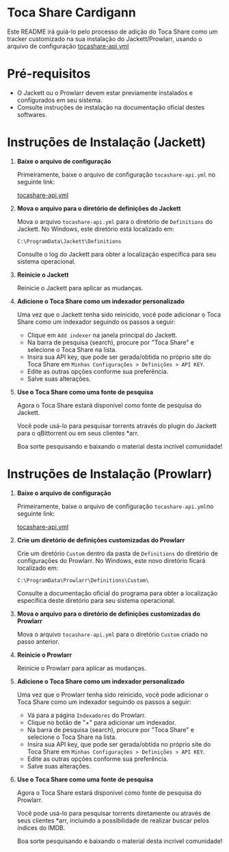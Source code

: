 # Toca Share Cardigann

Este README irá guiá-lo pelo processo de adição do Toca Share como um tracker customizado na sua instalação do Jackett/Prowlarr, usando o arquivo de configuração [tocashare-api.yml](https://github.com/soganakamaro/tocashare-cardigann/blob/main/tocashare-api.yaml)

# Pré-requisitos

- O Jackett ou o Prowlarr devem estar previamente instalados e configurados em seu sistema.
- Consulte instruções de instalação na documentação oficial destes softwares.

# Instruções de Instalação (Jackett)

1. **Baixe o arquivo de configuração**

   Primeiramente, baixe o arquivo de configuração `tocashare-api.yml` no seguinte link:
   
   [tocashare-api.yml](https://github.com/soganakamaro/tocashare-cardigann/blob/main/tocashare-api.yaml)

4. **Mova o arquivo para o diretório de definições do Jackett**

   Mova o arquivo `tocashare-api.yml` para o diretório de `Definitions` do Jackett. No Windows, este diretório está localizado em:

   ```
   C:\ProgramData\Jackett\Definitions
   ```
   
   Consulte o log do Jackett para obter a localização específica para seu sistema operacional.
   
6. **Reinicie o Jackett**

   Reinicie o Jackett para aplicar as mudanças.
   
8. **Adicione o Toca Share como um indexador personalizado**

   Uma vez que o Jackett tenha sido reinicido, você pode adicionar o Toca Share como um indexador seguindo os passos a seguir:

   - Clique em `Add indexer` na janela principal do Jackett.
   - Na barra de pesquisa (search), procure por "Toca Share" e selecione o Toca Share na lista.
   - Insira sua API key, que pode ser gerada/obtida no próprio site do Toca Share em `Minhas Configurações > Definições > API KEY`.
   - Edite as outras opções conforme sua preferência.
   - Salve suas alterações.
     
10. **Use o Toca Share como uma fonte de pesquisa**

    Agora o Toca Share estará disponível como fonte de pesquisa do Jackett.

    Você pode usá-lo para pesquisar torrents através do plugin do Jackett para o qBittorrent ou em seus clientes *arr.

    Boa sorte pesquisando e baixando o material desta incrível comunidade!

# Instruções de Instalação (Prowlarr)

1. **Baixe o arquivo de configuração**

   Primeiramente, baixe o arquivo de configuração `tocashare-api.yml`no seguinte link:
   
   [tocashare-api.yml](https://github.com/soganakamaro/tocashare-cardigann/blob/main/tocashare-api.yaml)

2. **Crie um diretório de definições customizadas do Prowlarr**

   Crie um diretório `Custom` dentro da pasta de `Definitions` do diretório de configurações do Prowlarr. No Windows, este novo diretório ficará localizado em:

   ```
   C:\ProgramData\Prowlarr\Definitions\Custom\
   ```

   Consulte a documentação oficial do programa para obter a localização específica deste diretório para seu sistema operacional.
   
4. **Mova o arquivo para o diretório de definições customizadas do Prowlarr**

   Mova o arquivo `tocashare-api.yml` para o diretório `Custom` criado no passo anterior. 
   
5. **Reinicie o Prowlarr**

   Reinicie o Prowlarr para aplicar as mudanças.
   
6. **Adicione o Toca Share como um indexador personalizado**

   Uma vez que o Prowlarr tenha sido reinicido, você pode adicionar o Toca Share como um indexador seguindo os passos a seguir:

   - Vá para a página `Indexadores` do Prowlarr.
   - Clique no botão de "+" para adicionar um indexador.
   - Na barra de pesquisa (search), procure por "Toca Share" e selecione o Toca Share na lista.
   - Insira sua API key, que pode ser gerada/obtida no próprio site do Toca Share em `Minhas Configurações > Definições > API KEY`.
   - Edite as outras opções conforme sua preferência.
   - Salve suas alterações.
     
7. **Use o Toca Share como uma fonte de pesquisa**

    Agora o Toca Share estará disponível como fonte de pesquisa do Prowlarr.

    Você pode usá-lo para pesquisar torrents diretamente ou através de seus clientes *arr, incluindo a possibilidade de realizar buscar pelos índices do IMDB.

    Boa sorte pesquisando e baixando o material desta incrível comunidade!

